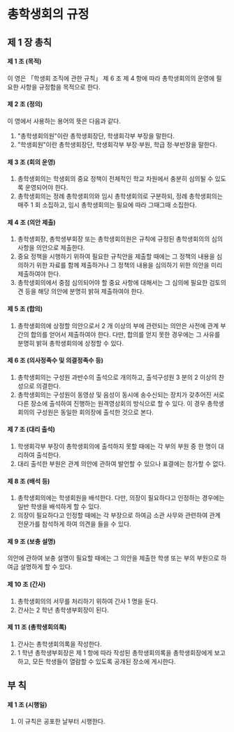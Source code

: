 # 총학생회의 규정

## 제 1 장 총칙

#### 제 1 조 (목적)

이 영은 &#12300;학생회 조직에 관한 규칙&#12301; 제 6 조 제 4 항에 따라 총학생회의의 운영에 필요한 사항을 규정함을 목적으로 한다.

#### 제 2 조 (정의)

이 영에서 사용하는 용어의 뜻은 다음과 같다.

1.  "총학생회의원"이란 총학생회장단, 학생회각부 부장을 말한다.
1.  "학생회원"이란 총학생회장단, 학생회각부 부장&middot;부원, 학급 정&middot;부반장을 말한다.

#### 제 3 조 (회의 운영)

1.  총학생회의는 학생회의 중요 정책이 전체적인 학교 차원에서 충분히 심의될 수 있도록 운영되어야 한다.
1.  총학생회의는 정례 총학생회의와 임시 총학생회의로 구분하되, 정례 총학생회의는 매주 1 회 소집하고, 임시 총학생회의는 필요에 따라 그때그때 소집한다.

#### 제 4 조 (의안 제출)

1.  총학생회장, 총학생부회장 또는 총학생회의원은 규칙에 규정된 총학생회의의 심의사항을 의안으로 제출한다.
1.  중요 정책을 시행하기 위하여 필요한 규칙안을 제출할 때에는 그 정책의 내용을 심의하기 위한 자료를 함께 제출하거나 그 정책의 내용을 심의하기 위한 의안을 미리 제출하여야 한다.
1.  총학생회의에서 중점 심의되어야 할 중요 사항에 대해서는 그 심의에 필요한 검토의견 등을 해당 의안에 분명히 밝혀 제출하여야 한다.

#### 제 5 조 (합의)

1.  총학생회의에 상정할 의안으로서 2 개 이상의 부에 관련되는 의안은 사전에 관계 부 간의 합의를 얻어서 제출하여야 한다. 다만, 합의를 얻지 못한 경우에는 그 사유를 분명히 밝혀 총학생회의에 상정할 수 있다.

#### 제 6 조 (의사정족수 및 의결정족수 등)

1.  총학생회의는 구성원 과반수의 출석으로 개의하고, 출석구성원 3 분의 2 이상의 찬성으로 의결한다.
1.  총학생회의는 구성원이 동영상 및 음성이 동시에 송수신되는 장치가 갖추어진 서로 다른 장소에 출석하여 진행하는 원격영상회의 방식으로 할 수 있다. 이 경우 총학생회의의 구성원은 동일한 회의장에 출석한 것으로 본다.

#### 제 7 조 (대리 출석)

1.  학생회각부 부장이 총학생회의에 출석하지 못할 때에는 각 부의 부원 중 한 명이 대리하여 출석한다.
1.  대리 출석한 부원은 관계 의안에 관하여 발언할 수 있으나 표결에는 참가할 수 없다.

#### 제 8 조 (배석 등)

1.  총학생회의에는 학생회원을 배석한다. 다만, 의장이 필요하다고 인정하는 경우에는 일반 학생을 배석하게 할 수 있다.
1.  의장이 필요하다고 인정할 때에는 각 부장으로 하여금 소관 사무와 관련하여 관계 전문가를 참석하게 하여 의견을 들을 수 있다.

#### 제 9 조 (보충 설명)

의안에 관하여 보충 설명이 필요할 때에는 그 의안을 제출한 학생 또는 부의 부원으로 하여금 설명하게 할 수 있다.

#### 제 10 조 (간사)

1.  총학생회의의 서무를 처리하기 위하여 간사 1 명을 둔다.
1.  간사는 2 학년 총학생부회장이 된다.

#### 제 11 조 (총학생회의록)

1.  간사는 총학생회의록을 작성한다.
1.  1 학년 총학생부회장은 제 1 항에 따라 작성된 총학생회의록을 총학생회장에게 보고하고, 모든 학생들이 열람할 수 있도록 공개된 장소에 게시한다.

## 부 칙

#### 제 1 조 (시행일)

1.  이 규칙은 공포한 날부터 시행한다.
